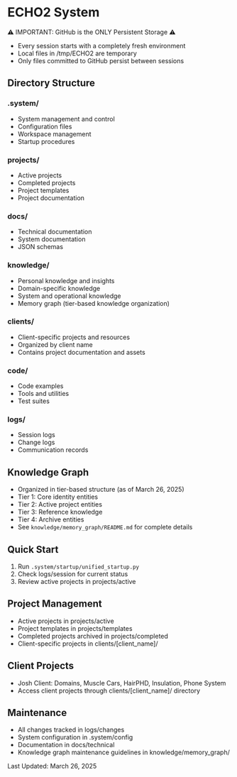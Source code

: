 # ECHO2 System

⚠️ IMPORTANT: GitHub is the ONLY Persistent Storage ⚠️
- Every session starts with a completely fresh environment
- Local files in /tmp/ECHO2 are temporary
- Only files committed to GitHub persist between sessions

## Directory Structure  

### .system/
- System management and control
- Configuration files
- Workspace management
- Startup procedures

### projects/
- Active projects
- Completed projects
- Project templates
- Project documentation

### docs/
- Technical documentation
- System documentation
- JSON schemas

### knowledge/
- Personal knowledge and insights
- Domain-specific knowledge
- System and operational knowledge
- Memory graph (tier-based knowledge organization)

### clients/
- Client-specific projects and resources
- Organized by client name
- Contains project documentation and assets

### code/
- Code examples
- Tools and utilities
- Test suites

### logs/
- Session logs
- Change logs
- Communication records

## Knowledge Graph
- Organized in tier-based structure (as of March 26, 2025)
- Tier 1: Core identity entities
- Tier 2: Active project entities
- Tier 3: Reference knowledge
- Tier 4: Archive entities
- See `knowledge/memory_graph/README.md` for complete details

## Quick Start
1. Run `.system/startup/unified_startup.py`
2. Check logs/session for current status
3. Review active projects in projects/active

## Project Management
- Active projects in projects/active
- Project templates in projects/templates
- Completed projects archived in projects/completed
- Client-specific projects in clients/[client_name]/

## Client Projects
- Josh Client: Domains, Muscle Cars, HairPHD, Insulation, Phone System
- Access client projects through clients/[client_name]/ directory

## Maintenance
- All changes tracked in logs/changes
- System configuration in .system/config
- Documentation in docs/technical
- Knowledge graph maintenance guidelines in knowledge/memory_graph/

Last Updated: March 26, 2025
